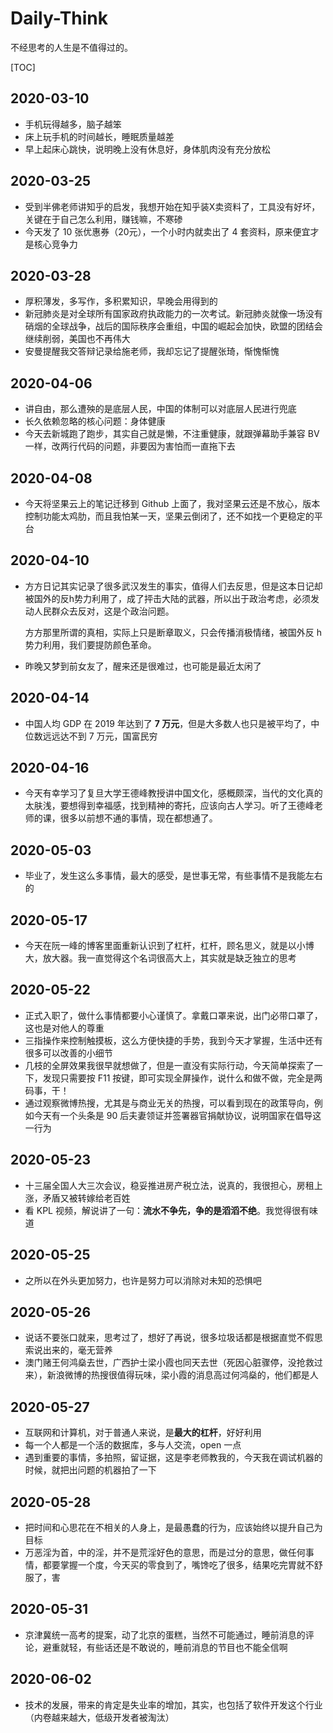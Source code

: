 # Daily-Think

不经思考的人生是不值得过的。

[TOC]

## 2020-03-10

* 手机玩得越多，脑子越笨
* 床上玩手机的时间越长，睡眠质量越差
* 早上起床心跳快，说明晚上没有休息好，身体肌肉没有充分放松

## 2020-03-25

* 受到半佛老师讲知乎的启发，我想开始在知乎装X卖资料了，工具没有好坏，关键在于自己怎么利用，赚钱嘛，不寒碜
* 今天发了 10 张优惠券（20元），一个小时内就卖出了 4 套资料，原来便宜才是核心竞争力

## 2020-03-28

* 厚积薄发，多写作，多积累知识，早晚会用得到的
* 新冠肺炎是对全球所有国家政府执政能力的一次考试。新冠肺炎就像一场没有硝烟的全球战争，战后的国际秩序会重组，中国的崛起会加快，欧盟的团结会继续削弱，美国也不再伟大
* 安曼提醒我交答辩记录给施老师，我却忘记了提醒张琦，惭愧惭愧

## 2020-04-06

* 讲自由，那么遭殃的是底层人民，中国的体制可以对底层人民进行兜底
* 长久依赖忽略的核心问题：身体健康
* 今天去新城跑了跑步，其实自己就是懒，不注重健康，就跟弹幕助手兼容 BV 一样，改两行代码的问题，非要因为害怕而一直拖下去

## 2020-04-08

* 今天将坚果云上的笔记迁移到 Github 上面了，我对坚果云还是不放心，版本控制功能太鸡肋，而且我怕某一天，坚果云倒闭了，还不如找一个更稳定的平台

## 2020-04-10

* 方方日记其实记录了很多武汉发生的事实，值得人们去反思，但是这本日记却被国外的反h势力利用了，成了抨击大陆的武器，所以出于政治考虑，必须发动人民群众去反对，这是个政治问题。

  方方那里所谓的真相，实际上只是断章取义，只会传播消极情绪，被国外反 h 势力利用，我们要提防颜色革命。

* 昨晚又梦到前女友了，醒来还是很难过，也可能是最近太闲了

## 2020-04-14

* 中国人均 GDP 在 2019 年达到了 **7 万元**，但是大多数人也只是被平均了，中位数远远达不到 7 万元，国富民穷

## 2020-04-16

* 今天有幸学习了复旦大学王德峰教授讲中国文化，感概颇深，当代的文化真的太肤浅，要想得到幸福感，找到精神的寄托，应该向古人学习。听了王德峰老师的课，很多以前想不通的事情，现在都想通了。

## 2020-05-03

* 毕业了，发生这么多事情，最大的感受，是世事无常，有些事情不是我能左右的

## 2020-05-17

* 今天在阮一峰的博客里面重新认识到了杠杆，杠杆，顾名思义，就是以小博大，放大器。我一直觉得这个名词很高大上，其实就是缺乏独立的思考

## 2020-05-22

* 正式入职了，做什么事情都要小心谨慎了。拿戴口罩来说，出门必带口罩了，这也是对他人的尊重
* 三指操作来控制触摸板，这么方便快捷的手势，我到今天才掌握，生活中还有很多可以改善的小细节
* 几枝的全屏效果我很早就想做了，但是一直没有实际行动，今天简单探索了一下，发现只需要按 F11 按键，即可实现全屏操作，说什么和做不做，完全是两码事，干！
* 通过观察微博热搜，尤其是与商业无关的热搜，可以看到现在的政策导向，例如今天有一个头条是 90 后夫妻领证并签署器官捐献协议，说明国家在倡导这一行为

## 2020-05-23

* 十三届全国人大三次会议，稳妥推进房产税立法，说真的，我很担心，房租上涨，矛盾又被转嫁给老百姓
* 看 KPL 视频，解说讲了一句：**流水不争先，争的是滔滔不绝**。我觉得很有味道

## 2020-05-25

* 之所以在外头更加努力，也许是努力可以消除对未知的恐惧吧

## 2020-05-26

* 说话不要张口就来，思考过了，想好了再说，很多垃圾话都是根据直觉不假思索说出来的，毫无营养
* 澳门赌王何鸿燊去世，广西护士梁小霞也同天去世（死因心脏骤停，没抢救过来），新浪微博的热搜很值得玩味，梁小霞的消息高过何鸿燊的，他们都是人

## 2020-05-27

* 互联网和计算机，对于普通人来说，是**最大的杠杆**，好好利用
* 每一个人都是一个活的数据库，多与人交流，open 一点
* 遇到重要的事情，多拍照，留证据，这是李老师教我的，今天我在调试机器的时候，就把出问题的机器拍了一下

## 2020-05-28

* 把时间和心思花在不相关的人身上，是最愚蠢的行为，应该始终以提升自己为目标
* 万恶淫为首，中的淫，并不是荒淫好色的意思，而是过分的意思，做任何事情，都要掌握一个度，今天买的零食到了，嘴馋吃了很多，结果吃完胃就不舒服了，害

## 2020-05-31

* 京津冀统一高考的提案，动了北京的蛋糕，当然不可能通过，睡前消息的评论，避重就轻，有些话还是不敢说的，睡前消息的节目也不能全信啊


## 2020-06-02

* 技术的发展，带来的肯定是失业率的增加，其实，也包括了软件开发这个行业（内卷越来越大，低级开发者被淘汰）

